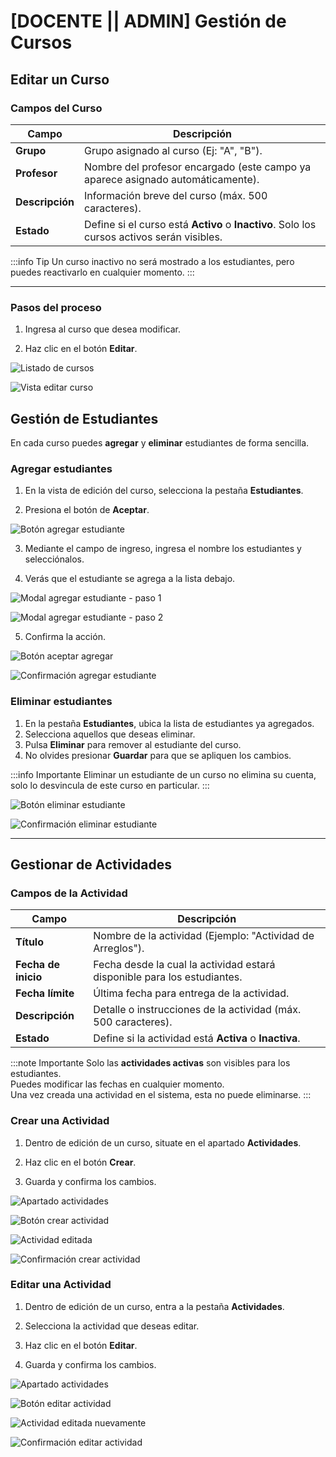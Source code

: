 # [DOCENTE || ADMIN] Gestión de Cursos

## Editar un Curso


### Campos del Curso

| Campo           | Descripción                                                                 |
|-----------------|-----------------------------------------------------------------------------|
| **Grupo**       | Grupo asignado al curso (Ej: "A", "B").                                      |
| **Profesor**    | Nombre del profesor encargado (este campo ya aparece asignado automáticamente). |
| **Descripción** | Información breve del curso (máx. 500 caracteres).                  |
| **Estado**      | Define si el curso está **Activo** o **Inactivo**. Solo los cursos activos serán visibles. |

:::info Tip
Un curso inactivo no será mostrado a los estudiantes, pero puedes reactivarlo en cualquier momento.
:::

---

### Pasos del proceso

1. Ingresa al curso que desea modificar.

2. Haz clic en el botón **Editar**.


![Listado de cursos](Listado-de-cursos.png)

![Vista editar curso](Vista-editar-curso.png)


## Gestión de Estudiantes

En cada curso puedes **agregar** y **eliminar** estudiantes de forma sencilla.

### Agregar estudiantes

1. En la vista de edición del curso, selecciona la pestaña **Estudiantes**.

2. Presiona el botón de **Aceptar**.

![Botón agregar estudiante](Agregar-estudiante.png)

3. Mediante el campo de ingreso, ingresa el nombre los estudiantes y selecciónalos.

4. Verás que el estudiante se agrega a la lista debajo.

![Modal agregar estudiante - paso 1](Modal-agregar-estudiante-1.png)

![Modal agregar estudiante - paso 2](Modal-agregar-estudiante-2.png)

5. Confirma la acción.

![Botón aceptar agregar](Aceptar-agregar.png)

![Confirmación agregar estudiante](Confirmado-agregar.png)

### Eliminar estudiantes

1. En la pestaña **Estudiantes**, ubica la lista de estudiantes ya agregados.
2. Selecciona aquellos que deseas eliminar.
3. Pulsa **Eliminar** para remover al estudiante del curso.
4. No olvides presionar **Guardar** para que se apliquen los cambios.

:::info Importante
Eliminar un estudiante de un curso no elimina su cuenta, solo lo desvincula de este curso en particular.
:::

![Botón eliminar estudiante](Eliminar-estudiante.png)

![Confirmación eliminar estudiante](Confirmado-eliminar.png)

---

## Gestionar de Actividades

### Campos de la Actividad

| Campo               | Descripción                                                              |
|---------------------|--------------------------------------------------------------------------|
| **Título**          | Nombre de la actividad (Ejemplo: "Actividad de Arreglos").                 |
| **Fecha de inicio** | Fecha desde la cual la actividad estará disponible para los estudiantes.  |
| **Fecha límite**    | Última fecha para entrega de la actividad.                                |
| **Descripción**     | Detalle o instrucciones de la actividad (máx. 500 caracteres).   |
| **Estado**          | Define si la actividad está **Activa** o **Inactiva**.                    |

:::note Importante
Solo las **actividades activas** son visibles para los estudiantes.  
Puedes modificar las fechas en cualquier momento.  
Una vez creada una actividad en el sistema, esta no puede eliminarse.
:::

### Crear una Actividad

1. Dentro de edición de un curso, situate en el apartado **Actividades**.

2. Haz clic en el botón **Crear**.

3. Guarda y confirma los cambios.

![Apartado actividades](Apartado-actividades.png)

![Botón crear actividad](Crear-actividad.png)

![Actividad editada](Actividad-editada.png)

![Confirmación crear actividad](Confirmado-crear-actividad.png)

### Editar una Actividad

1. Dentro de edición de un curso, entra a la pestaña **Actividades**.

2. Selecciona la actividad que deseas editar.

3. Haz clic en el botón **Editar**.

4. Guarda y confirma los cambios.

![Apartado actividades](Apartado-acticidades-2.png)

![Botón editar actividad](Editar-actividad-2.png)

![Actividad editada nuevamente](Editar-actividad-2.png)

![Confirmación editar actividad](Confirmado-editar-actividad.png)
